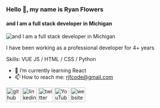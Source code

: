 ### Hello 👋, my name is Ryan Flowers
#### and I am a full stack developer in Michigan
![and I am a full stack developer in Michigan](https://www.ryanflowers.dev)

I have been working as a professional developer for 4+ years

Skills: VUE JS / HTML / CSS / Python 

- 🌱 I’m currently learning React 
- 📫 How to reach me: rjfcode@gmail.com 


[<img src='https://cdn.jsdelivr.net/npm/simple-icons@3.0.1/icons/github.svg' alt='github' height='40'>](https://github.com/rjfcode)  [<img src='https://cdn.jsdelivr.net/npm/simple-icons@3.0.1/icons/linkedin.svg' alt='linkedin' height='40'>](https://www.linkedin.com/in/rjfcode/)  [<img src='https://cdn.jsdelivr.net/npm/simple-icons@3.0.1/icons/twitter.svg' alt='twitter' height='40'>](https://twitter.com/rjfcode)  [<img src='https://cdn.jsdelivr.net/npm/simple-icons@3.0.1/icons/youtube.svg' alt='YouTube' height='40'>](https://www.youtube.com/channel/rjfcode)  [<img src='https://cdn.jsdelivr.net/npm/simple-icons@3.0.1/icons/icloud.svg' alt='website' height='40'>](https://www.ryanflowers.dev)  

